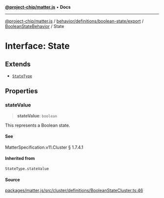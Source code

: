 [**@project-chip/matter.js**](../../../../../../../README.md) • **Docs**

***

[@project-chip/matter.js](../../../../../../../modules.md) / [behavior/definitions/boolean-state/export](../../../README.md) / [BooleanStateBehavior](../README.md) / State

# Interface: State

## Extends

- [`StateType`](../../../-internal-/README.md#statetype)

## Properties

### stateValue

> **stateValue**: `boolean`

This represents a Boolean state.

#### See

MatterSpecification.v11.Cluster § 1.7.4.1

#### Inherited from

`StateType.stateValue`

#### Source

[packages/matter.js/src/cluster/definitions/BooleanStateCluster.ts:46](https://github.com/project-chip/matter.js/blob/7a8cbb56b87d4ccf34bec5a9a95ab40a1711324f/packages/matter.js/src/cluster/definitions/BooleanStateCluster.ts#L46)
